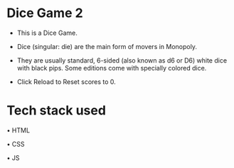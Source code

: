 # Dice Game 2

- This is a  Dice Game.

- Dice (singular: die) are the main form of movers in Monopoly.

- They are usually standard, 6-sided (also known as d6 or D6) white dice with black pips. Some editions come with specially colored dice.

- Click Reload to Reset scores to 0.


# Tech stack used

• HTML

• CSS

• JS


